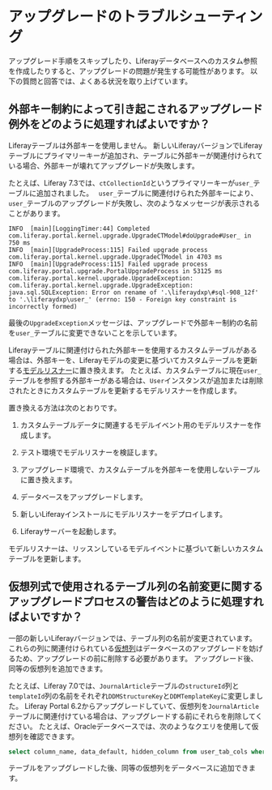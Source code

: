 # アップグレードのトラブルシューティング

アップグレード手順をスキップしたり、Liferayデータベースへのカスタム参照を作成したりすると、アップグレードの問題が発生する可能性があります。 以下の質問と回答では、よくある状況を取り上げています。

## 外部キー制約によって引き起こされるアップグレード例外をどのように処理すればよいですか？

Liferayテーブルは外部キーを使用しません。 新しいLiferayバージョンでLiferayテーブルにプライマリーキーが追加され、テーブルに外部キーが関連付けられている場合、外部キーが壊れてアップグレードが失敗します。

たとえば、Liferay 7.3では、`ctCollectionId`というプライマリーキーが`user_`テーブルに追加されました。 ` user_`テーブルに関連付けられた外部キーにより、`user_`テーブルのアップグレードが失敗し、次のようなメッセージが表示されることがあります。

```
INFO  [main][LoggingTimer:44] Completed com.liferay.portal.kernel.upgrade.UpgradeCTModel#doUpgrade#User_ in 750 ms
INFO  [main][UpgradeProcess:115] Failed upgrade process com.liferay.portal.kernel.upgrade.UpgradeCTModel in 4703 ms
INFO  [main][UpgradeProcess:115] Failed upgrade process com.liferay.portal.upgrade.PortalUpgradeProcess in 53125 ms
com.liferay.portal.kernel.upgrade.UpgradeException: com.liferay.portal.kernel.upgrade.UpgradeException: java.sql.SQLException: Error on rename of '.\liferaydxp\#sql-908_12f' to '.\liferaydxp\user_' (errno: 150 - Foreign key constraint is incorrectly formed)
```

最後の`UpgradeException`メッセージは、アップグレードで外部キー制約の名前を`user_`テーブルに変更できないことを示しています。

Liferayテーブルに関連付けられた外部キーを使用するカスタムテーブルがある場合は、外部キーを、Liferayモデルの変更に基づいてカスタムテーブルを更新する[モデルリスナー](../../../liferay-internals/extending-liferay/creating-a-model-listener.md)に置き換えます。 たとえば、カスタムテーブルに現在`user_`テーブルを参照する外部キーがある場合は、`User`インスタンスが追加または削除されたときにカスタムテーブルを更新するモデルリスナーを作成します。

置き換える方法は次のとおりです。

1. カスタムテーブルデータに関連するモデルイベント用のモデルリスナーを作成します。

1. テスト環境でモデルリスナーを検証します。

1. アップグレード環境で、カスタムテーブルを外部キーを使用しないテーブルに置き換えます。

1. データベースをアップグレードします。

1. 新しいLiferayインストールにモデルリスナーをデプロイします。

1. Liferayサーバーを起動します。

モデルリスナーは、リッスンしているモデルイベントに基づいて新しいカスタムテーブルを更新します。

## 仮想列式で使用されるテーブル列の名前変更に関するアップグレードプロセスの警告はどのように処理すればよいですか？

一部の新しいLiferayバージョンでは、テーブル列の名前が変更されています。 これらの列に関連付けられている[仮想列](https://en.wikipedia.org/wiki/Virtual_column)はデータベースのアップグレードを妨げるため、アップグレードの前に削除する必要があります。 アップグレード後、同等の仮想列を追加できます。

たとえば、Liferay 7.0では、`JournalArticle`テーブルの`structureId`列と`templateId`列の名前をそれぞれ`DDMStructureKey`と`DDMTemplateKey`に変更しました。 Liferay Portal 6.2からアップグレードしていて、仮想列を`JournalArticle`テーブルに関連付けている場合は、アップグレードする前にそれらを削除してください。 たとえば、Oracleデータベースでは、次のようなクエリを使用して仮想列を確認できます。

```sql
select column_name, data_default, hidden_column from user_tab_cols where table_name = 'JOURNALARTICLE';
```

テーブルをアップグレードした後、同等の仮想列をデータベースに追加できます。
